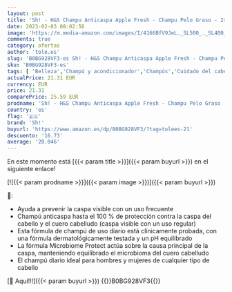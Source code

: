 ```yaml
---
layout: post
title: 'Sh! - H&S Champu Anticaspa Apple Fresh - Champu Pelo Graso - 2x1000 ml'
date: 2023-02-03 08:02:56
image: 'https://m.media-amazon.com/images/I/4166BfV9JeL._SL500_._SL400_.jpg'
comments: true
category: ofertas
author: 'tole.es'
slug: 'B0BG928VF3-es Sh! - H&S Champu Anticaspa Apple Fresh - Champu Pelo Graso...'
sku: 'B0BG928VF3-es'
tags: [ 'Belleza','Champú y acondicionador','Champús','Cuidado del cabello','apple','sh!','🇪🇸', ]
actualPrice: 21.31 EUR
currency: EUR
price: 21.31
comparePrice: 25.59 EUR
prodname: 'Sh! - H&S Champu Anticaspa Apple Fresh - Champu Pelo Graso - 2x1000 ml'
country: 'es'
flag: '🇪🇸'
brand: 'Sh!'
buyurl: 'https://www.amazon.es/dp/B0BG928VF3/?tag=tolees-21'
descuento: '16.73'
average: '20.046'
---
```


En este momento está [{{< param title >}}]({{< param buyurl >}}) en el siguiente enlace!

[![{{< param prodname >}}]({{< param image >}})]({{< param buyurl >}})

🔎:

- Ayuda a prevenir la caspa visible con un uso frecuente
- Champú anticaspa hasta el 100 % de protección contra la caspa del cabello y el cuero cabelludo (caspa visible con un uso regular)
- Esta fórmula de champú de uso diario está clínicamente probada, con una fórmula dermatológicamente testada y un pH equilibrado
- La fórmula Microbiome Protect actúa sobre la causa principal de la caspa, manteniendo equilibrado el microbioma del cuero cabelludo
- El champú diario ideal para hombres y mujeres de cualquier tipo de cabello

[🛒 Aquí!!!]({{< param buyurl >}})
{{<world>}}B0BG928VF3{{</world>}}

